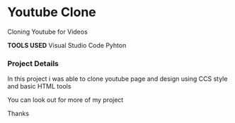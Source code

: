 # Youtube Clone
Cloning Youtube for Videos

**TOOLS USED**
Visual Studio Code
Pyhton

### Project Details 
In this project i was able to clone youtube page and design using CCS style and basic  HTML tools

You can look out for more of my project 


Thanks 
